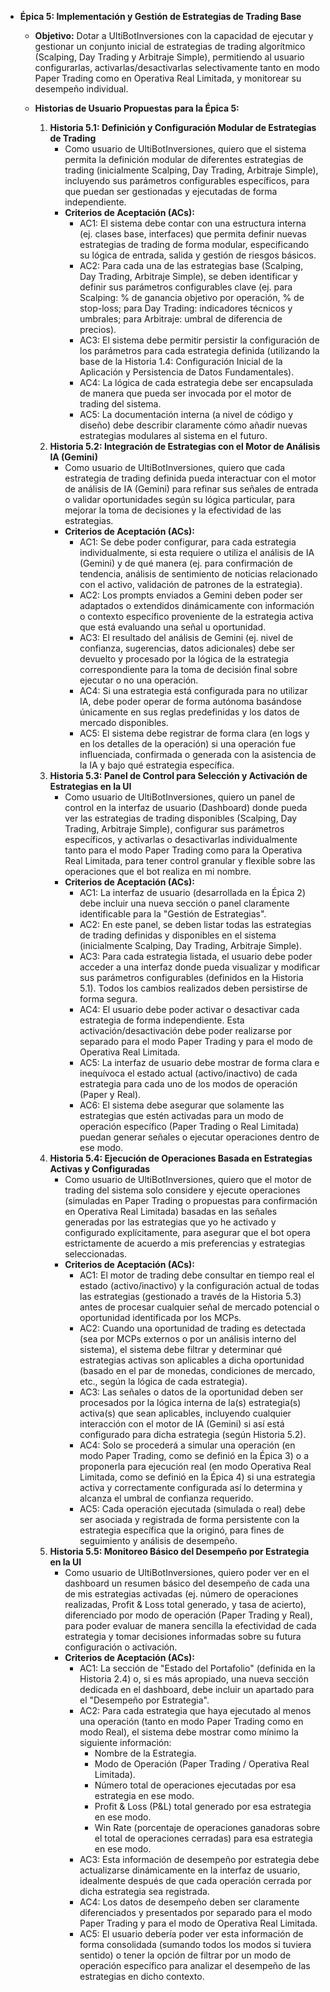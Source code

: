 -   **Épica 5: Implementación y Gestión de Estrategias de Trading Base**
    
    -   **Objetivo:** Dotar a UltiBotInversiones con la capacidad de ejecutar y gestionar un conjunto inicial de estrategias de trading algorítmico (Scalping, Day Trading y Arbitraje Simple), permitiendo al usuario configurarlas, activarlas/desactivarlas selectivamente tanto en modo Paper Trading como en Operativa Real Limitada, y monitorear su desempeño individual.
    
    -   **Historias de Usuario Propuestas para la Épica 5:**
        1.  **Historia 5.1: Definición y Configuración Modular de Estrategias de Trading**
            -   Como usuario de UltiBotInversiones, quiero que el sistema permita la definición modular de diferentes estrategias de trading (inicialmente Scalping, Day Trading, Arbitraje Simple), incluyendo sus parámetros configurables específicos, para que puedan ser gestionadas y ejecutadas de forma independiente.
            -   **Criterios de Aceptación (ACs):**
                -   AC1: El sistema debe contar con una estructura interna (ej. clases base, interfaces) que permita definir nuevas estrategias de trading de forma modular, especificando su lógica de entrada, salida y gestión de riesgos básicos.
                -   AC2: Para cada una de las estrategias base (Scalping, Day Trading, Arbitraje Simple), se deben identificar y definir sus parámetros configurables clave (ej. para Scalping: % de ganancia objetivo por operación, % de stop-loss; para Day Trading: indicadores técnicos y umbrales; para Arbitraje: umbral de diferencia de precios).
                -   AC3: El sistema debe permitir persistir la configuración de los parámetros para cada estrategia definida (utilizando la base de la Historia 1.4: Configuración Inicial de la Aplicación y Persistencia de Datos Fundamentales).
                -   AC4: La lógica de cada estrategia debe ser encapsulada de manera que pueda ser invocada por el motor de trading del sistema.
                -   AC5: La documentación interna (a nivel de código y diseño) debe describir claramente cómo añadir nuevas estrategias modulares al sistema en el futuro.
        2.  **Historia 5.2: Integración de Estrategias con el Motor de Análisis IA (Gemini)**
            -   Como usuario de UltiBotInversiones, quiero que cada estrategia de trading definida pueda interactuar con el motor de análisis de IA (Gemini) para refinar sus señales de entrada o validar oportunidades según su lógica particular, para mejorar la toma de decisiones y la efectividad de las estrategias.
            -   **Criterios de Aceptación (ACs):**
                -   AC1: Se debe poder configurar, para cada estrategia individualmente, si esta requiere o utiliza el análisis de IA (Gemini) y de qué manera (ej. para confirmación de tendencia, análisis de sentimiento de noticias relacionado con el activo, validación de patrones de la estrategia).
                -   AC2: Los prompts enviados a Gemini deben poder ser adaptados o extendidos dinámicamente con información o contexto específico proveniente de la estrategia activa que está evaluando una señal u oportunidad.
                -   AC3: El resultado del análisis de Gemini (ej. nivel de confianza, sugerencias, datos adicionales) debe ser devuelto y procesado por la lógica de la estrategia correspondiente para la toma de decisión final sobre ejecutar o no una operación.
                -   AC4: Si una estrategia está configurada para no utilizar IA, debe poder operar de forma autónoma basándose únicamente en sus reglas predefinidas y los datos de mercado disponibles.
                -   AC5: El sistema debe registrar de forma clara (en logs y en los detalles de la operación) si una operación fue influenciada, confirmada o generada con la asistencia de la IA y bajo qué estrategia específica.
        3.  **Historia 5.3: Panel de Control para Selección y Activación de Estrategias en la UI**
            -   Como usuario de UltiBotInversiones, quiero un panel de control en la interfaz de usuario (Dashboard) donde pueda ver las estrategias de trading disponibles (Scalping, Day Trading, Arbitraje Simple), configurar sus parámetros específicos, y activarlas o desactivarlas individualmente tanto para el modo Paper Trading como para la Operativa Real Limitada, para tener control granular y flexible sobre las operaciones que el bot realiza en mi nombre.
            -   **Criterios de Aceptación (ACs):**
                -   AC1: La interfaz de usuario (desarrollada en la Épica 2) debe incluir una nueva sección o panel claramente identificable para la "Gestión de Estrategias".
                -   AC2: En este panel, se deben listar todas las estrategias de trading definidas y disponibles en el sistema (inicialmente Scalping, Day Trading, Arbitraje Simple).
                -   AC3: Para cada estrategia listada, el usuario debe poder acceder a una interfaz donde pueda visualizar y modificar sus parámetros configurables (definidos en la Historia 5.1). Todos los cambios realizados deben persistirse de forma segura.
                -   AC4: El usuario debe poder activar o desactivar cada estrategia de forma independiente. Esta activación/desactivación debe poder realizarse por separado para el modo Paper Trading y para el modo de Operativa Real Limitada.
                -   AC5: La interfaz de usuario debe mostrar de forma clara e inequívoca el estado actual (activo/inactivo) de cada estrategia para cada uno de los modos de operación (Paper y Real).
                -   AC6: El sistema debe asegurar que solamente las estrategias que estén activadas para un modo de operación específico (Paper Trading o Real Limitada) puedan generar señales o ejecutar operaciones dentro de ese modo.
        4.  **Historia 5.4: Ejecución de Operaciones Basada en Estrategias Activas y Configuradas**
            -   Como usuario de UltiBotInversiones, quiero que el motor de trading del sistema solo considere y ejecute operaciones (simuladas en Paper Trading o propuestas para confirmación en Operativa Real Limitada) basadas en las señales generadas por las estrategias que yo he activado y configurado explícitamente, para asegurar que el bot opera estrictamente de acuerdo a mis preferencias y estrategias seleccionadas.
            -   **Criterios de Aceptación (ACs):**
                -   AC1: El motor de trading debe consultar en tiempo real el estado (activo/inactivo) y la configuración actual de todas las estrategias (gestionado a través de la Historia 5.3) antes de procesar cualquier señal de mercado potencial o oportunidad identificada por los MCPs.
                -   AC2: Cuando una oportunidad de trading es detectada (sea por MCPs externos o por un análisis interno del sistema), el sistema debe filtrar y determinar qué estrategias activas son aplicables a dicha oportunidad (basado en el par de monedas, condiciones de mercado, etc., según la lógica de cada estrategia).
                -   AC3: Las señales o datos de la oportunidad deben ser procesados por la lógica interna de la(s) estrategia(s) activa(s) que sean aplicables, incluyendo cualquier interacción con el motor de IA (Gemini) si así está configurado para dicha estrategia (según Historia 5.2).
                -   AC4: Solo se procederá a simular una operación (en modo Paper Trading, como se definió en la Épica 3) o a proponerla para ejecución real (en modo Operativa Real Limitada, como se definió en la Épica 4) si una estrategia activa y correctamente configurada así lo determina y alcanza el umbral de confianza requerido.
                -   AC5: Cada operación ejecutada (simulada o real) debe ser asociada y registrada de forma persistente con la estrategia específica que la originó, para fines de seguimiento y análisis de desempeño.
        5.  **Historia 5.5: Monitoreo Básico del Desempeño por Estrategia en la UI**
            -   Como usuario de UltiBotInversiones, quiero poder ver en el dashboard un resumen básico del desempeño de cada una de mis estrategias activadas (ej. número de operaciones realizadas, Profit & Loss total generado, y tasa de acierto), diferenciado por modo de operación (Paper Trading y Real), para poder evaluar de manera sencilla la efectividad de cada estrategia y tomar decisiones informadas sobre su futura configuración o activación.
            -   **Criterios de Aceptación (ACs):**
                -   AC1: La sección de "Estado del Portafolio" (definida en la Historia 2.4) o, si es más apropiado, una nueva sección dedicada en el dashboard, debe incluir un apartado para el "Desempeño por Estrategia".
                -   AC2: Para cada estrategia que haya ejecutado al menos una operación (tanto en modo Paper Trading como en modo Real), el sistema debe mostrar como mínimo la siguiente información:
                    -   Nombre de la Estrategia.
                    -   Modo de Operación (Paper Trading / Operativa Real Limitada).
                    -   Número total de operaciones ejecutadas por esa estrategia en ese modo.
                    -   Profit & Loss (P&L) total generado por esa estrategia en ese modo.
                    -   Win Rate (porcentaje de operaciones ganadoras sobre el total de operaciones cerradas) para esa estrategia en ese modo.
                -   AC3: Esta información de desempeño por estrategia debe actualizarse dinámicamente en la interfaz de usuario, idealmente después de que cada operación cerrada por dicha estrategia sea registrada.
                -   AC4: Los datos de desempeño deben ser claramente diferenciados y presentados por separado para el modo Paper Trading y para el modo de Operativa Real Limitada.
                -   AC5: El usuario debería poder ver esta información de forma consolidada (sumando todos los modos si tuviera sentido) o tener la opción de filtrar por un modo de operación específico para analizar el desempeño de las estrategias en dicho contexto.
